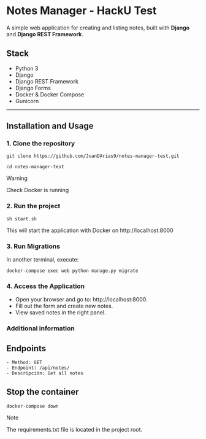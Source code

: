# Notes Manager - HackU Test

A simple web application for creating and listing notes, built with **Django** and **Django REST Framework**.

## Stack

- Python 3
- Django
- Django REST Framework
- Django Forms
- Docker & Docker Compose
- Gunicorn

---

## Installation and Usage

### 1. Clone the repository

```
git clone https://github.com/JuanDArias9/notes-manager-test.git
```

```
cd notes-manager-test
```

> [!WARNING]
> Check Docker is running

### 2. Run the project

```
sh start.sh
```

This will start the application with Docker on http://localhost:8000

### 3. Run Migrations

In another terminal, execute:

```
docker-compose exec web python manage.py migrate
```

### 4. Access the Application

- Open your browser and go to: http://localhost:8000.
- Fill out the form and create new notes.
- View saved notes in the right panel.

### Additional information

## Endpoints

```
- Method: GET
- Endpoint: /api/notes/
- Descripción: Get all notes
```

## Stop the container

```
docker-compose down
```

> [!NOTE]
> The requirements.txt file is located in the project root.
